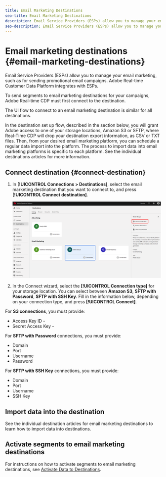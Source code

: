 ```yaml
---
title: Email Marketing Destinations
seo-title: Email Marketing Destinations
description: Email Service Providers (ESPs) allow you to manage your email marketing, such as for sending promotional email campaigns.
seo-description: Email Service Providers (ESPs) allow you to manage your email marketing, such as for sending promotional email campaigns.
---
```


# Email marketing destinations {#email-marketing-destinations}

Email Service Providers (ESPs) allow you to manage your email marketing, such as for sending promotional email campaigns. Adobe Real-time Customer Data Platform integrates with ESPs.

To send segments to email marketing destinations for your campaigns, Adobe Real-time CDP must first connect to the destination.

The UI flow to connect to an email marketing destination is similar for all destinations.

In the destination set up flow, described in the section below, you will grant Adobe access to one of your storage locations, Amazon S3 or SFTP, where Real-Time CDP will drop your destination export information, as CSV or TXT files. Then, from your desired email marketing platform, you can schedule a regular data import into the platform. The process to import data into email marketing platforms is specific to each platform. See the individual destinations articles for more information.

## Connect destination {#connect-destination}

1. In **[!UICONTROL Connections > Destinations]**, select the email marketing destination that you want to connect to, and press **[!UICONTROL Connect destination]**.

    ![Connect to destination](/help/rtcdp/destinations/assets/connect-destination.png)

2. In the Connect wizard, select the **[!UICONTROL Connection type]** for your storage location. You can select between **Amazon S3**, **SFTP with Password**, **SFTP with SSH Key**. Fill in the information below, depending on your connection type, and press **[!UICONTROL Connect]**.

For **S3 connections**, you must provide:
* Access Key ID - 
* Secret Access Key - 

For **SFTP with Password** connections, you must provide:
* Domain
* Port
* Username
* Password

For **SFTP with SSH Key** connections, you must provide:
* Domain
* Port
* Username
* SSH Key

## Import data into the destination

See the individual destination articles for email marketing destinations to learn how to import data into destinations.

## Activate segments to email marketing destinations

For instructions on how to activate segments to email marketing destinations, see [Activate Data to Destinations](/help/rtcdp/destinations/activate-destinations.md).